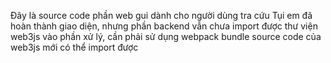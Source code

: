Đây là source code phần web gui dành cho người dùng tra cứu
Tụi em đã hoàn thành giao diện, nhưng phần backend vẫn chưa import được thư viện web3js vào phần xử lý, cần phải sử dụng webpack bundle source code của web3js mới có thể import được

